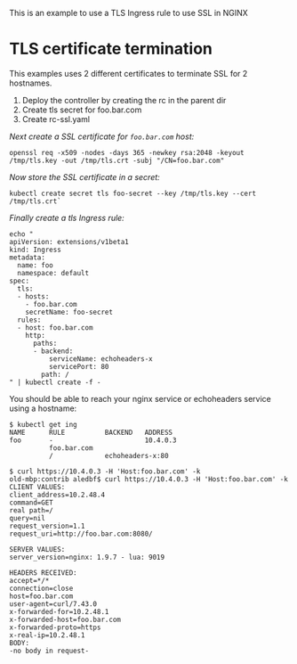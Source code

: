 This is an example to use a TLS Ingress rule to use SSL in NGINX

# TLS certificate termination

This examples uses 2 different certificates to terminate SSL for 2 hostnames.

1. Deploy the controller by creating the rc in the parent dir
2. Create tls secret for foo.bar.com
3. Create rc-ssl.yaml

*Next create a SSL certificate for `foo.bar.com` host:*

```
openssl req -x509 -nodes -days 365 -newkey rsa:2048 -keyout /tmp/tls.key -out /tmp/tls.crt -subj "/CN=foo.bar.com"
```

*Now store the SSL certificate in a secret:*

```
kubectl create secret tls foo-secret --key /tmp/tls.key --cert /tmp/tls.crt`
```

*Finally create a tls Ingress rule:*

```
echo "
apiVersion: extensions/v1beta1
kind: Ingress
metadata:
  name: foo
  namespace: default
spec:
  tls:
  - hosts:
    - foo.bar.com
    secretName: foo-secret
  rules:
  - host: foo.bar.com
    http:
      paths:
      - backend:
          serviceName: echoheaders-x
          servicePort: 80
        path: /
" | kubectl create -f -
```

You should be able to reach your nginx service or echoheaders service using a hostname:
```
$ kubectl get ing
NAME      RULE          BACKEND   ADDRESS
foo       -                       10.4.0.3
          foo.bar.com
          /             echoheaders-x:80
```

```
$ curl https://10.4.0.3 -H 'Host:foo.bar.com' -k
old-mbp:contrib aledbf$ curl https://10.4.0.3 -H 'Host:foo.bar.com' -k
CLIENT VALUES:
client_address=10.2.48.4
command=GET
real path=/
query=nil
request_version=1.1
request_uri=http://foo.bar.com:8080/

SERVER VALUES:
server_version=nginx: 1.9.7 - lua: 9019

HEADERS RECEIVED:
accept=*/*
connection=close
host=foo.bar.com
user-agent=curl/7.43.0
x-forwarded-for=10.2.48.1
x-forwarded-host=foo.bar.com
x-forwarded-proto=https
x-real-ip=10.2.48.1
BODY:
-no body in request-
```
